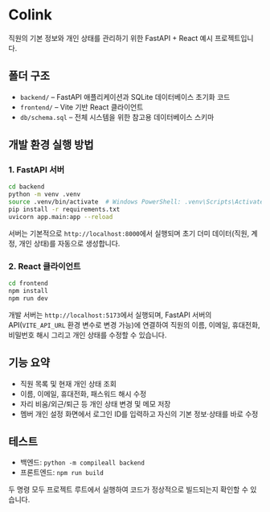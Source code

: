 # Colink

직원의 기본 정보와 개인 상태를 관리하기 위한 FastAPI + React 예시 프로젝트입니다.

## 폴더 구조

- `backend/` – FastAPI 애플리케이션과 SQLite 데이터베이스 초기화 코드
- `frontend/` – Vite 기반 React 클라이언트
- `db/schema.sql` – 전체 시스템을 위한 참고용 데이터베이스 스키마

## 개발 환경 실행 방법

### 1. FastAPI 서버

```bash
cd backend
python -m venv .venv
source .venv/bin/activate  # Windows PowerShell: .venv\Scripts\Activate.ps1
pip install -r requirements.txt
uvicorn app.main:app --reload
```

서버는 기본적으로 `http://localhost:8000`에서 실행되며 초기 더미 데이터(직원, 계정, 개인 상태)를 자동으로 생성합니다.

### 2. React 클라이언트

```bash
cd frontend
npm install
npm run dev
```

개발 서버는 `http://localhost:5173`에서 실행되며, FastAPI 서버의 API(`VITE_API_URL` 환경 변수로 변경 가능)에 연결하여 직원의 이름, 이메일, 휴대전화, 비밀번호 해시 그리고 개인 상태를 수정할 수 있습니다.

## 기능 요약

- 직원 목록 및 현재 개인 상태 조회
- 이름, 이메일, 휴대전화, 패스워드 해시 수정
- 자리 비움/외근/퇴근 등 개인 상태 변경 및 메모 저장
- 멤버 개인 설정 화면에서 로그인 ID를 입력하고 자신의 기본 정보·상태를 바로 수정

## 테스트

- 백엔드: `python -m compileall backend`
- 프론트엔드: `npm run build`

두 명령 모두 프로젝트 루트에서 실행하여 코드가 정상적으로 빌드되는지 확인할 수 있습니다.
